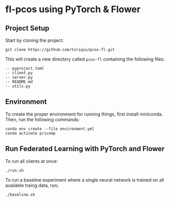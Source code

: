 # fl-pcos using PyTorch & Flower

## Project Setup

Start by cloning the project:

```shell
git clone https://github.com/toriqiu/pcos-fl.git
```

This will create a new directory called `pcos-fl` containing the following files:

```shell
-- pyproject.toml
-- client.py
-- server.py
-- README.md
-- utils.py
```
## Environment
To create the proper environment for running things, first install miniconda. Then, run the following commands:
```shell
conda env create --file environment.yml
conda activate pricomp
```

## Run Federated Learning with PyTorch and Flower

To run all clients at once:
```shell
./run.sh
```

To run a baseline experiment where a single neural network is trained on all available traing data, run;
```shell
./baseline.sh
```
